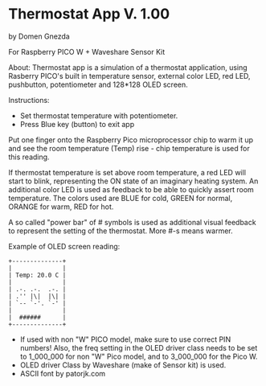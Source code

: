 Thermostat App V. 1.00
======================
by Domen Gnezda

For Raspberry PICO W + Waveshare Sensor Kit


About:
Thermostat app is a simulation of a thermostat application, using Rasberry
PICO's built in temperature sensor, external color LED, red LED, pushbutton,
potentiometer and 128*128 OLED screen.


Instructions:

* Set thermostat temperature with potentiometer.
* Press Blue key (button) to exit app

Put one finger onto the Raspberry Pico microprocessor chip to warm it up
and see the room temperature (Temp) rise - chip temperature is used for this
reading.

If thermostat temperature is set above room temperature, a red LED will
start to blink, representing the ON state of an imaginary heating system.
An additional color LED is used as feedback to be able to quickly assert
room temperature. The colors used are BLUE for cold, GREEN for normal,
ORANGE for warm, RED for hot.

A so called "power bar" of # symbols is used as additional visual feedback 
to represent the setting of the thermostat. More #-s means warmer.

Example of OLED screen reading:

    +--------------+
    |              |
    | Temp: 20.0 C |
    |              |
    | .-. .-.  .-. |
    | .'' |\|  |\| |
    | `-- `-'. `-' |
    |              |
    |  ######      |
    +--------------+


* If used with non "W" PICO model, make sure to use correct PIN numbers! Also, the
  freq setting in the OLED driver class needs to be set to 1_000_000 for non "W"
  Pico model, and to 3_000_000 for the Pico W.
* OLED driver Class by Waveshare (make of Sensor kit) is used. 
* ASCII font by patorjk.com
